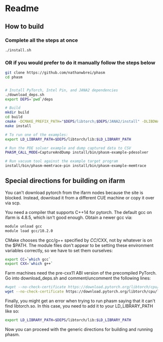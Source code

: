 
# Readme



## How to build


### Complete all the steps at once
```bash
./install.sh
```

### OR if you would prefer to do it manually follow the steps below

```bash
git clone https://github.com/nathanwbrei/phasm
cd phasm


# Install PyTorch, Intel Pin, and JANA2 dependencies
./download_deps.sh
export DEPS=`pwd`/deps

# Build 
mkdir build
cd build
cmake -DCMAKE_PREFIX_PATH="$DEPS/libtorch;$DEPS/JANA2/install" -DLIBDWARF_DIR="$DEPS/libdwarf-0.3.4/installdir" -DPIN_ROOT="$DEPS/pin" ..
make install

# To run one of the examples:
export LD_LIBRARY_PATH=$DEPS/libtorch/lib:$LD_LIBRARY_PATH

# Run the PDE solver example and dump captured data to CSV
PHASM_CALL_MODE=CaptureAndDump install/bin/phasm-example-pdesolver

# Run vacuum tool against the example target program
install/bin/phasm-memtrace-pin install/bin/phasm-example-memtrace
```

## Special directions for building on ifarm

You can't download pytorch from the ifarm nodes because the site is
blocked. Instead, download it from a different CUE machine or copy 
it over via scp. 

You need a compiler that supports C++14 for pytorch. The default gcc on
ifarm is 4.8.5, which isn't good enough. Obtain a newer gcc via:
```bash
module unload gcc
module load gcc/10.2.0
```
CMake chooses the gcc/g++ specified by $CC/$CXX, not by whatever is on the $PATH. 
The module files don't appear to be setting these environment variables correctly,
so we have to set them ourselves:
```bash
export CC=`which gcc`
export CXX=`which g++`
```

Farm machines need the pre-cxx11 ABI version of the precompiled PyTorch. 
Go into download_deps.sh and comment/uncomment the following lines:

```bash
#wget --no-check-certificate https://download.pytorch.org/libtorch/cpu/libtorch-cxx11-abi-shared-with-deps-1.11.0%2Bcpu.zip
wget --no-check-certificate https://download.pytorch.org/libtorch/cpu/libtorch-shared-with-deps-1.11.0%2Bcpu.zip
```

Finally, you might get an error when trying to run phasm saying that it 
can't find libtorch.so. In this case, you need to add it to your LD_LIBRARY_PATH
like so:
```bash
export LD_LIBRARY_PATH=$DEPS/libtorch/lib:$LD_LIBRARY_PATH
```

Now you can proceed with the generic directions for building and running phasm.
